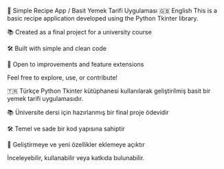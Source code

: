 🥘 Simple Recipe App / Basit Yemek Tarifi Uygulaması 🇬🇧 English This is a basic recipe application developed using the Python Tkinter library.

📚 Created as a final project for a university course

🛠️ Built with simple and clean code

🚀 Open to improvements and feature extensions

Feel free to explore, use, or contribute!

🇹🇷 Türkçe Python Tkinter kütüphanesi kullanılarak geliştirilmiş basit bir yemek tarifi uygulamasıdır.

📚 Üniversite dersi için hazırlanmış bir final proje ödevidir

🛠️ Temel ve sade bir kod yapısına sahiptir

🚀 Geliştirmeye ve yeni özellikler eklemeye açıktır

İnceleyebilir, kullanabilir veya katkıda bulunabilir.
